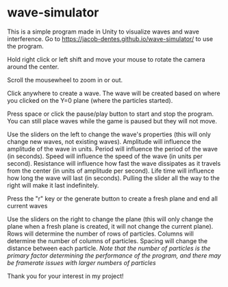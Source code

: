 # wave-simulator

This is a simple program made in Unity to visualize waves and wave interference. Go to https://jacob-dentes.github.io/wave-simulator/ to use the program.

Hold right click or left shift and move your mouse to rotate the camera around the center.

Scroll the mousewheel to zoom in or out.

Click anywhere to create a wave. The wave will be created based on where you clicked on the Y=0 plane (where the particles started).

Press space or click the pause/play button to start and stop the program. You can still place waves while the game is paused but they will not move.

Use the sliders on the left to change the wave's properties (this will only change new waves, not existing waves).
  Amplitude will influence the amplitude of the wave in units.
  Period will influence the period of the wave (in seconds).
  Speed will influence the speed of the wave (in units per second).
  Resistance will influence how fast the wave dissipates as it travels from the center (in units of amplitude per second).
  Life time will influence how long the wave will last (in seconds). Pulling the slider all the way to the right will make it last indefinitely.
  
Press the "r" key or the generate button to create a fresh plane and end all current waves

Use the sliders on the right to change the plane (this will only change the plane when a fresh plane is created, it will not change the current plane).
  Rows will determine the number of rows of particles.
  Columns will determine the number of columns of particles.
  Spacing will change the distance between each particle.
  *Note that the number of particles is the primary factor determining the performance of the program, and there may be framerate issues with larger numbers of particles*
  
Thank you for your interest in my project!
